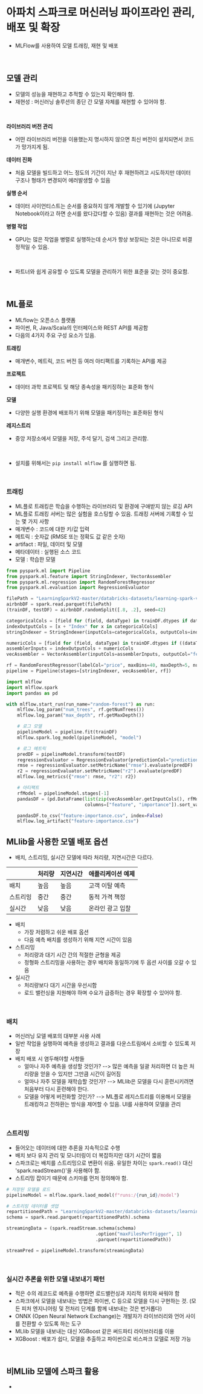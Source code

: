 # 아파치 스파크로 머신러닝 파이프라인 관리, 배포 및 확장
* MLFlow를 사용하여 모델 트래킹, 재현 및 배포

<br>

## 모델 관리
* 모델의 성능을 재현하고 추적할 수 있는지 확인해야 함.
* 재현성 : 머신러닝 솔루션의 종단 간 모델 자체를 재현할 수 있어야 함.

<br>

**라이브러리 버전 관리**
* 어떤 라이브러리 버전을 이용했는지 명시하지 않으면 최신 버전이 설치되면서 코드가 망가지게 됨.

**데이터 진화**
* 처음 모델을 빌드하고 어느 정도의 기간이 지난 후 재현하려고 시도하지만 데이터 구조나 형태가 변경되어 에러발생할 수 있음

**실행 순서**
* 데이터 사이언티스트는 순서를 중요하지 않게 개발할 수 있기에 (Jupyter Notebook이라고 하면 순서를 왔다갔다할 수 있음) 결과를 재현하는 것은 어려움.

**병렬 작업**
* GPU는 많은 작업을 병렬로 실행하는데 순서가 항상 보장되는 것은 아니므로 비결정적일 수 있음.

<br>

* 파트너와 쉽게 공유할 수 있도록 모델을 관리하기 위한 표준을 갖는 것이 중요함.

<br>

## ML플로
* MLflow는 오픈소스 플랫폼
* 파이썬, R, Java/Scala의 인터페이스와 REST API를 제공함
* 다음의 4가지 주요 구성 요소가 있음.

**트래킹**
* 매개변수, 메트릭, 코드 버전 등 여러 아티팩트를 기록하는 API를 제공

**프로젝트**
* 데이터 과학 프로젝트 및 해당 종속성을 패키징하는 표준화 형식

**모델**
* 다양한 실행 환경에 배포하기 위해 모델을 패키징하는 표준화된 형식

**레지스트리**
* 중앙 저장소에서 모델을 저장, 주석 달기, 검색 그리고 관리함.

<br>

* 설치를 위해서는 `pip install mlflow` 를 실행하면 됨.

<br>

### 트래킹
* ML플로 트래킹은 학습을 수행하는 라이브러리 및 환경에 구애받지 않는 로깅 API
* ML플로 트래킹 서버는 많은 실험을 호스팅할 수 있음. 트래킹 서버에 기록할 수 있는 몇 가지 사항
* 매개변수 : 코드에 대한 키/값 입력
* 메트릭 : 숫자값 (RMSE 또는 정확도 값 같은 숫자)
* artifact : 파일, 데이터 및 모델
* 메타데이터 : 실행된 소스 코드
* 모델 : 학습한 모델

```python
from pyspark.ml import Pipeline
from pyspark.ml.feature import StringIndexer, VectorAssembler
from pyspark.ml.regression import RandomForestRegressor
from pyspark.ml.evaluation import RegressionEvaluator

filePath = "LearningSparkV2-master/databricks-datasets/learning-spark-v2/sf-airbnb/sf-airbnb-clean.parquet/"
airbnbDF = spark.read.parquet(filePath)
(trainDF, testDF) = airbnbDF.randomSplit([.8, .2], seed=42)

categoricalCols = [field for (field, dataType) in trainDF.dtypes if dataType == "string"]
indexOutputCols = [x + "Index" for x in categoricalCols]
stringIndexer = StringIndexer(inputCols=categoricalCols, outputCols=indexOutputCols, handleInvalid="skip")

numericCols = [field for (field, dataType) in trainDF.dtypes if ((dataType == "double") & (field != "price"))]
assemblerInputs = indexOutputCols + numericCols
vecAssembler = VectorAssembler(inputCols=assemblerInputs, outputCol="features")

rf = RandomForestRegressor(labelCol="price", maxBins=40, maxDepth=5, numTrees=100, seed=42)
pipeline = Pipeline(stages=[stringIndexer, vecAssembler, rf])

import mlflow
import mlflow.spark
import pandas as pd

with mlflow.start_run(run_name="random-forest") as run:
    mlflow.log_param("num_trees", rf.getNumTrees())
    mlflow.log_param("max_depth", rf.getMaxDepth())

    # 로그 모델
    pipelineModel = pipeline.fit(trainDF)
    mlflow.spark.log_model(pipelineModel, "model")

    # 로그 메트릭
    predDF = pipelineModel.transform(testDF)
    regressionEvaluator = RegressionEvaluator(predictionCol="prediction", labelCol="price")
    rmse = regressionEvaluator.setMetricName("rmse").evaluate(predDF)
    r2 = regressionEvaluator.setMetricName("r2").evaluate(predDF)
    mlflow.log_metrics({"rmse": rmse, "r2": r2})

    # 아티팩트
    rfModel = pipelineModel.stages[-1]
    pandasDF = (pd.DataFrame(list(zip(vecAssembler.getInputCols(), rfModel.featureImportances)),
                             columns=["feature", "importance"]).sort_values(by="importance", ascending=False))

    pandasDF.to_csv("feature-importance.csv", index=False)
    mlflow.log_artifact("feature-importance.csv")
```

## MLlib을 사용한 모델 배포 옵션
* 배치, 스트리밍, 실시간 모델에 따라 처리량, 지연시간은 다르다.

|      |처리량|지연시간|애플리케이션 예제|
|------|-|-|-|
| 배치   |높음|높음|고객 이탈 예측
| 스트리밍 |중간|중간|동적 가격 책정|
| 실시간  |낮음|낮음|온라인 광고 입찰|



* 배치
  * 가장 저렴하고 쉬운 배포 옵션
  * 다음 예측 배치를 생성하기 위해 지연 시간이 있음 
* 스트리밍
  * 처리량과 대기 시간 간의 적절한 균형을 제공
  * 정형화 스트리밍을 사용하는 경우 배치와 동일하기에 두 옵션 사이를 오갈 수 있음
* 실시간 
  * 처리량보다 대기 시간을 우선시함
  * 로드 밸런싱을 지원해야 하며 수요가 급증하는 경우 확장할 수 있어야 함.

<br>

### 배치
* 머신러닝 모델 배포의 대부분 사용 사례
* 일반 작업을 실행하여 예측을 생성하고 결과를 다운스트림에서 소비할 수 있도록 저장
* 배치 배포 시 염두해야할 사항들
  * 얼마나 자주 예측을 생성할 것인가? --> 많은 예측을 일괄 처리하면 더 높은 처리량을 얻을 수 있지만 그만큼 시간이 길어짐
  * 얼마나 자주 모델을 재학습할 것인가? --> MLlib은 모델을 다시 훈련시키려면 처음부터 다시 훈련해야 한다.
  * 모델을 어떻게 버전화할 것인가? --> ML플로 레지스트리를 이용해서 모델을 트래킹하고 전하환는 방식을 제어할 수 있음. UI를 사용하여 모델을 관리

<br>

### 스트리밍
* 들어오는 데이터에 대한 추론을 지속적으로 수행
* 배치 보다 유지 관리 및 모니터링이 더 복잡하지만 대기 시간이 짧음
* 스파크로는 배치를 스트리밍으로 변환이 쉬움. 유일한 차이는 `spark.read()` 대신 'spark.readStream()'을 사용해야 함.
* 스트리밍 잡이기 때문에 스키마를 먼저 정의해야 함.
```python
# 저장된 모델을 로드
pipelineModel = mlflow.spark.laod_model(f"runs:/{run_id}/model")

# 스트리밍 데이터를 셋업
repartitionedPath = "LearningSparkV2-master/databricks-datasets/learning-spark-v2/sf-airbnb/sf-airbnb-clean-100p.parquet/"
schema = spark.read.parquet(repartitionedPath).schema

streamingData = (spark.readStream.schema(schema)
                                 .option("maxFilesPerTrigger", 1)
                                 .parquet(repartitionedPath))

streamPred = pipelineModel.transform(streamingData)
```

<br>

### 실시간 추론을 위한 모델 내보내기 패턴
* 적은 수의 레코드로 예측을 수행하면 로드밸런싱과 지리적 위치와 싸워야 함
* 스파크에서 모델을 내보내는 방법은 파이썬, C 등으로 모델을 다시 구현하는 것. (모든 피처 엔지니어링 및 전처리 단계를 함께 내보내는 것은 번거롭다)
* ONNX (Open Neural Network Exchange)는 개발자가 라이브러리와 언어 사이를 전환할 수 있도록 하는 도구
* MLlib 모델을 내보내는 대신 XGBoost 같은 써드파티 라이브러리를 이용
* XGBoost : 배포가 쉽다, 모델을 추출하고 파이썬으로 비스파크 모델로 저장 가능

<br>

## 비MLlib 모델에 스파크 활용
*